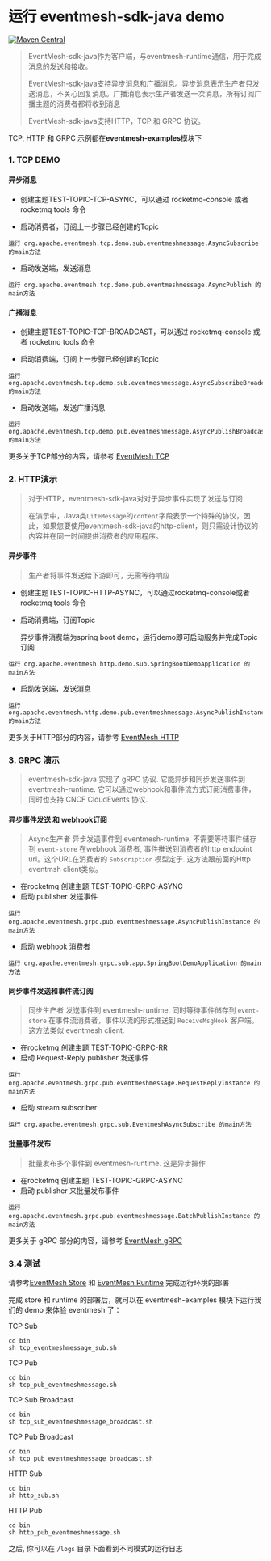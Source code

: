 # 运行 eventmesh-sdk-java demo

[![Maven Central](https://maven-badges.herokuapp.com/maven-central/org.apache.eventmesh/eventmesh-sdk-java/badge.svg)](https://maven-badges.herokuapp.com/maven-central/org.apache.eventmesh/eventmesh-sdk-java)

> EventMesh-sdk-java作为客户端，与eventmesh-runtime通信，用于完成消息的发送和接收。
>
> EventMesh-sdk-java支持异步消息和广播消息。异步消息表示生产者只发送消息，不关心回复消息。广播消息表示生产者发送一次消息，所有订阅广播主题的消费者都将收到消息
>
> EventMesh-sdk-java支持HTTP，TCP 和 GRPC 协议。

TCP, HTTP 和 GRPC 示例都在**eventmesh-examples**模块下

### 1. TCP DEMO

<h4>异步消息</h4>

- 创建主题TEST-TOPIC-TCP-ASYNC，可以通过 rocketmq-console 或者 rocketmq tools 命令

- 启动消费者，订阅上一步骤已经创建的Topic

```
运行 org.apache.eventmesh.tcp.demo.sub.eventmeshmessage.AsyncSubscribe 的main方法
```

- 启动发送端，发送消息

```
运行 org.apache.eventmesh.tcp.demo.pub.eventmeshmessage.AsyncPublish 的main方法
```

<h4>广播消息</h4>

- 创建主题TEST-TOPIC-TCP-BROADCAST，可以通过 rocketmq-console 或者 rocketmq tools 命令

- 启动消费端，订阅上一步骤已经创建的Topic

```
运行 org.apache.eventmesh.tcp.demo.sub.eventmeshmessage.AsyncSubscribeBroadcast 的main方法
```

- 启动发送端，发送广播消息

```
运行 org.apache.eventmesh.tcp.demo.pub.eventmeshmessage.AsyncPublishBroadcast 的main方法
```

更多关于TCP部分的内容，请参考 [EventMesh TCP](../sdk-java/03-tcp.md)

### 2. HTTP演示

> 对于HTTP，eventmesh-sdk-java对对于异步事件实现了发送与订阅
>
>在演示中，Java类`LiteMessage`的`content`字段表示一个特殊的协议，因此，如果您要使用eventmesh-sdk-java的http-client，则只需设计协议的内容并在同一时间提供消费者的应用程序。

<h4>异步事件</h4>

> 生产者将事件发送给下游即可，无需等待响应

- 创建主题TEST-TOPIC-HTTP-ASYNC，可以通过rocketmq-console或者rocketmq tools 命令

- 启动消费端，订阅Topic

  异步事件消费端为spring boot demo，运行demo即可启动服务并完成Topic订阅

```
运行 org.apache.eventmesh.http.demo.sub.SpringBootDemoApplication 的main方法
```

- 启动发送端，发送消息

```
运行 org.apache.eventmesh.http.demo.pub.eventmeshmessage.AsyncPublishInstance 的main方法
```
更多关于HTTP部分的内容，请参考 [EventMesh HTTP](../sdk-java/02-http.md)

### 3. GRPC 演示

> eventmesh-sdk-java 实现了 gRPC 协议. 它能异步和同步发送事件到 eventmesh-runtime.
> 它可以通过webhook和事件流方式订阅消费事件， 同时也支持 CNCF CloudEvents 协议.

<h4> 异步事件发送 和 webhook订阅 </h4>

> Async生产者 异步发送事件到 eventmesh-runtime, 不需要等待事件储存到 `event-store`
> 在webhook 消费者, 事件推送到消费者的http endpoint url。这个URL在消费者的 `Subscription` 模型定于. 这方法跟前面的Http eventmsh client类似。

- 在rocketmq 创建主题 TEST-TOPIC-GRPC-ASYNC
- 启动 publisher 发送事件

```
运行 org.apache.eventmesh.grpc.pub.eventmeshmessage.AsyncPublishInstance 的main方法
```

- 启动 webhook 消费者

```
运行 org.apache.eventmesh.grpc.sub.app.SpringBootDemoApplication 的main方法
```

<h4> 同步事件发送和事件流订阅 </h4>

> 同步生产者 发送事件到 eventmesh-runtime, 同时等待事件储存到 `event-store`
> 在事件流消费者，事件以流的形式推送到 `ReceiveMsgHook` 客户端。 这方法类似 eventmesh client.

- 在rocketmq 创建主题 TEST-TOPIC-GRPC-RR
- 启动 Request-Reply publisher 发送事件

```
运行 org.apache.eventmesh.grpc.pub.eventmeshmessage.RequestReplyInstance 的main方法
```

- 启动 stream subscriber

```
运行 org.apache.eventmesh.grpc.sub.EventmeshAsyncSubscribe 的main方法
```

<h4> 批量事件发布 </h4>

> 批量发布多个事件到 eventmesh-runtime. 这是异步操作

- 在rocketmq 创建主题 TEST-TOPIC-GRPC-ASYNC
- 启动 publisher 来批量发布事件

```
运行 org.apache.eventmesh.grpc.pub.eventmeshmessage.BatchPublishInstance 的main方法
```

更多关于 gRPC 部分的内容，请参考 [EventMesh gRPC](../sdk-java/04-grpc.md)

### 3.4 测试

请参考[EventMesh Store](./01-store.md) 和 [EventMesh Runtime](./02-runtime.md) 完成运行环境的部署

完成 store 和 runtime 的部署后，就可以在 eventmesh-examples 模块下运行我们的 demo 来体验 eventmesh 了：

  TCP Sub

  ```shell
  cd bin
  sh tcp_eventmeshmessage_sub.sh
  ```

  TCP Pub

  ```shell
  cd bin
  sh tcp_pub_eventmeshmessage.sh
  ```

  TCP Sub Broadcast

  ```shell
  cd bin
  sh tcp_sub_eventmeshmessage_broadcast.sh
  ```

  TCP Pub Broadcast

  ```shell
  cd bin
  sh tcp_pub_eventmeshmessage_broadcast.sh
  ```

  HTTP Sub

  ```shell
  cd bin
  sh http_sub.sh
  ```

  HTTP Pub

  ```shell
  cd bin
  sh http_pub_eventmeshmessage.sh
  ```

  之后, 你可以在 `/logs` 目录下面看到不同模式的运行日志
